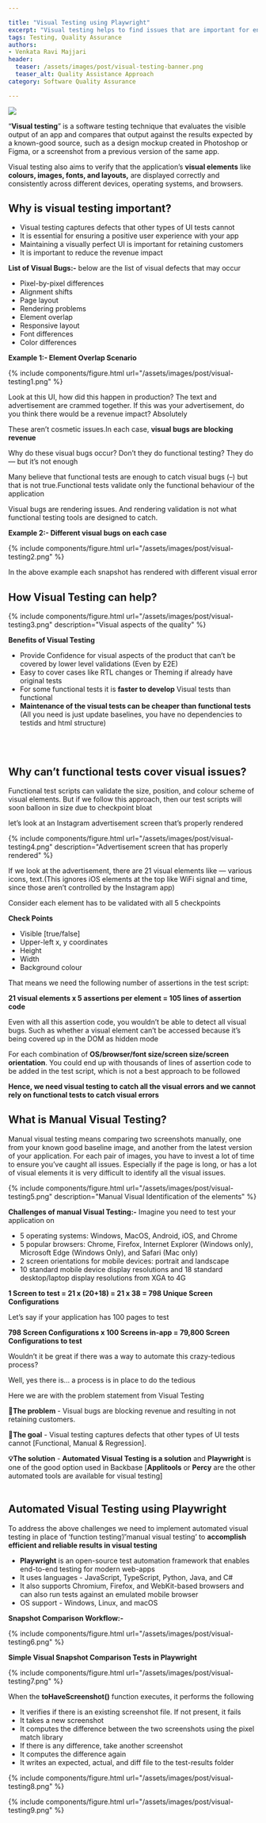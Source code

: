 ```yaml
---

title: "Visual Testing using Playwright"
excerpt: "Visual testing helps to find issues that are important for end-users that can not be caught by other types of testing"
tags: Testing, Quality Assurance
authors:
- Venkata Ravi Majjari
header:
  teaser: /assets/images/post/visual-testing-banner.png
  teaser_alt: Quality Assistance Approach
category: Software Quality Assurance

---
```


![](/assets/images/post/visual-testing-banner.png)

“**Visual testing**” is a software testing technique that evaluates the visible output of an app and compares that output against the results expected by a known-good source, such as a design mockup created in Photoshop or Figma, or a screenshot from a previous version of the same app.

Visual testing also aims to verify that the application’s **visual elements** like **colours, images, fonts, and layouts,** are displayed correctly and consistently across different devices, operating systems, and browsers.


## **Why is visual testing important?**

- Visual testing captures defects that other types of UI tests cannot
- It is essential for ensuring a positive user experience with your app
- Maintaining a visually perfect UI is important for retaining customers
- It is important to reduce the revenue impact

**List of Visual Bugs:-** below are the list of visual defects that may occur
- Pixel-by-pixel differences
- Alignment shifts
- Page layout
- Rendering problems
- Element overlap
- Responsive layout
- Font differences
- Color differences

**Example 1:- Element Overlap Scenario**

{% include
  components/figure.html
  url="/assets/images/post/visual-testing1.png"
%}

Look at this UI, how did this happen in production?
The text and advertisement are crammed together. If this was your advertisement, do you think there would be a revenue impact? Absolutely

These aren’t cosmetic issues.In each case, **visual bugs are blocking revenue**

Why do these visual bugs occur? Don’t they do functional testing? They do — but it’s not enough

Many believe that functional tests are enough to catch visual bugs (–) but that is not true.Functional tests validate only the functional behaviour of the application

Visual bugs are rendering issues. And rendering validation is not what functional testing tools are designed to catch.

**Example 2:- Different visual bugs on each case**

{% include
  components/figure.html
  url="/assets/images/post/visual-testing2.png"
%}

In the above example each snapshot has rendered with different visual error

## **How Visual Testing can help?**


{% include
  components/figure.html
  url="/assets/images/post/visual-testing3.png"
  description="Visual aspects of the quality"
%}

**Benefits of Visual Testing**

- Provide Confidence for visual aspects of the product that can’t be covered by lower level validations (Even by E2E)
- Easy to cover cases like RTL changes or Theming if already have original tests
- For some functional tests it is **faster to develop** Visual tests than functional
- **Maintenance of the visual tests can be cheaper than functional tests** (All you need is just update baselines, you have no dependencies to testids and html structure)
<br>
<br>

## **Why can’t functional tests cover visual issues?**

Functional test scripts can validate the size, position, and colour scheme of visual elements. But if we follow this approach, then our test scripts will soon balloon in size due to checkpoint bloat

let’s look at an Instagram advertisement screen that’s properly rendered

{% include
  components/figure.html
  url="/assets/images/post/visual-testing4.png"
  description="Advertisement screen that has properly rendered"
%}

If we look at the advertisement, there are 21 visual elements like — various icons, text.(This ignores iOS elements at the top like WiFi signal and time, since those aren’t controlled by the Instagram app)

Consider each element has to be validated with all 5 checkpoints

**Check Points**
- Visible [true/false]
- Upper-left x, y coordinates
- Height
- Width
- Background colour

That means we need the following number of assertions in the test script:

**21 visual elements x 5 assertions per element = 105 lines of assertion code**

Even with all this assertion code, you wouldn’t be able to detect all visual bugs. Such as whether a visual element can’t be accessed because it’s being covered up in the DOM as hidden mode

For each combination of **OS/browser/font size/screen size/screen orientation**. You could end up with thousands of lines of assertion code to be added in the test script, which is not a best approach to be followed

**Hence, we need visual testing to catch all the visual errors and we cannot rely on functional tests to catch visual errors**


## **What is Manual Visual Testing?**

Manual visual testing means comparing two screenshots manually, one from your known good baseline image, and another from the latest version of your application. For each pair of images, you have to invest a lot of time to ensure you’ve caught all issues. Especially if the page is long, or has a lot of visual elements it is very difficult to identify all the visual issues. 

{% include
  components/figure.html
  url="/assets/images/post/visual-testing5.png"
  description="Manual Visual Identification of the elements"
%}

**Challenges of manual Visual Testing:-**
Imagine you need to test your application on

- 5 operating systems: Windows, MacOS, Android, iOS, and Chrome
- 5 popular browsers: Chrome, Firefox, Internet Explorer (Windows only), Microsoft Edge (Windows Only), and Safari (Mac only)
- 2 screen orientations for mobile devices: portrait and landscape
- 10 standard mobile device display resolutions and 18 standard desktop/laptop display resolutions from XGA to 4G

**1 Screen to test = 21 x (20+18) = 21 x 38 = 798 Unique Screen Configurations**

Let’s say if your application has 100 pages to test

**798 Screen Configurations x 100 Screens in-app = 79,800 Screen Configurations to test**

Wouldn’t it be great if there was a way to automate this crazy-tedious process?

Well, yes there is… a process is in place to do the tedious 


Here we are with the problem statement from Visual Testing

**🚨The problem** - Visual bugs are blocking revenue and resulting in not retaining customers.

**🎯The goal** - Visual testing captures defects that other types of UI tests cannot [Functional, Manual & Regression].

**💡The solution** - **Automated Visual Testing is a solution** and **Playwright** is one of the good option used in Backbase [**Applitools** or **Percy** are the other automated tools are available for visual testing]
<br>
<br>

## **Automated Visual Testing using Playwright**

To address the above challenges we need to implement automated visual testing in place of ‘function testing’/’manual visual testing’ to **accomplish efficient and reliable results in visual testing**

- **Playwright** is an open-source test automation framework that enables end-to-end testing for modern web-apps
- It uses languages - JavaScript, TypeScript, Python, Java, and C#
- It also supports Chromium, Firefox, and WebKit-based browsers and can also run tests against an emulated mobile browser
- OS support - Windows, Linux, and macOS


**Snapshot Comparison Workflow:-**

{% include
  components/figure.html
  url="/assets/images/post/visual-testing6.png"
%}

**Simple Visual Snapshot Comparison Tests in Playwright**

{% include
  components/figure.html
  url="/assets/images/post/visual-testing7.png"
%}

When the **toHaveScreenshot()** function executes, it performs the following


- It verifies if there is an existing screenshot file. If not present, it fails
- It takes a new screenshot
- It computes the difference between the two screenshots using the pixel match library
- If there is any difference, take another screenshot
- It computes the difference again
- It writes an expected, actual, and diff file to the test-results folder

{% include
  components/figure.html
  url="/assets/images/post/visual-testing8.png"
%}


{% include
  components/figure.html
  url="/assets/images/post/visual-testing9.png"
%}

